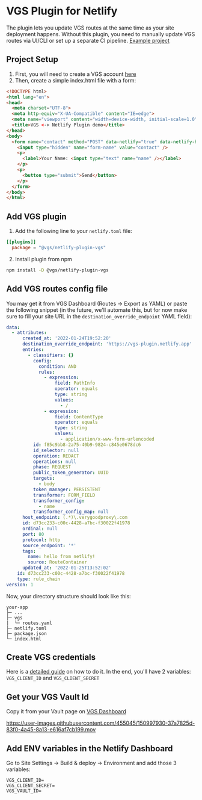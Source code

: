 # VGS Plugin for Netlify
The plugin lets you update VGS routes at the same time as your site deployment happens. Without this plugin, you need to manually update VGS routes via UI/CLI or set up a separate CI pipeline.
[Example project](https://github.com/verygoodsecurity/netlify-plugin-example)

## Project Setup

1. First, you will need to create a VGS account [here](https://dashboard.verygoodsecurity.com)
2. Then, create a simple index.html file with a form:
```html
<!DOCTYPE html>
<html lang="en">
<head>
  <meta charset="UTF-8">
  <meta http-equiv="X-UA-Compatible" content="IE=edge">
  <meta name="viewport" content="width=device-width, initial-scale=1.0">
  <title>VGS <-> Netlify Plugin demo</title>
</head>
<body>
  <form name="contact" method="POST" data-netlify="true" data-netlify-honeypot="bot-field">
    <input type="hidden" name="form-name" value="contact" />
    <p>
      <label>Your Name: <input type="text" name="name" /></label>   
    </p>
    <p>
      <button type="submit">Send</button>
    </p>
  </form>
</body>
</html>
```

## Add VGS plugin

1. Add the following line to your `netlify.toml` file:

```toml
[[plugins]]
  package = "@vgs/netlify-plugin-vgs"
```

2. Install plugin from npm
```bash
npm install -D @vgs/netlify-plugin-vgs
```

## Add VGS routes config file

You may get it from VGS Dashboard (Routes -> Export as YAML) or paste the following snippet (in the future, we'll automate this, but for now make sure to fill your site URL in the `destination_override_endpoint` YAML field):

```yaml
data:
  - attributes:
      created_at: '2022-01-24T19:52:20'
      destination_override_endpoint: 'https://vgs-plugin.netlify.app'
      entries:
        - classifiers: {}
          config:
            condition: AND
            rules:
              - expression:
                  field: PathInfo
                  operator: equals
                  type: string
                  values:
                    - /
              - expression:
                  field: ContentType
                  operator: equals
                  type: string
                  values:
                    - application/x-www-form-urlencoded
          id: f85c9bb8-2a75-40b9-9824-c845e0678dc6
          id_selector: null
          operation: REDACT
          operations: null
          phase: REQUEST
          public_token_generator: UUID
          targets:
            - body
          token_manager: PERSISTENT
          transformer: FORM_FIELD
          transformer_config:
            - name
          transformer_config_map: null
      host_endpoint: (.*)\.verygoodproxy\.com
      id: d73cc233-c00c-4428-a7bc-f30022f41978
      ordinal: null
      port: 80
      protocol: http
      source_endpoint: '*'
      tags:
        name: hello from netlify!
        source: RouteContainer
      updated_at: '2022-01-25T13:52:02'
    id: d73cc233-c00c-4428-a7bc-f30022f41978
    type: rule_chain
version: 1
```

Now, your directory structure should look like this:
```
your-app
├─ ...
├─ vgs
|  └─ routes.yaml
├─ netlify.toml
├─ package.json
└─ index.html
```

## Create VGS credentials

Here is a [detailed guide](https://www.verygoodsecurity.com/docs/vgs-cli/service-account) on how to do it. In the end, you'll have 2 variables: `VGS_CLIENT_ID` and `VGS_CLIENT_SECRET`

## Get your VGS Vault Id
Copy it from your Vault page on [VGS Dashboard](https://dashboard.verygoodsecurity.com)


https://user-images.githubusercontent.com/455045/150997930-37a7825d-83f0-4a45-8a13-e616af7cb199.mov


## Add ENV variables in the Netlify Dashboard

Go to Site Settings -> Build & deploy -> Environment and add those 3 variables:
```
VGS_CLIENT_ID=
VGS_CLIENT_SECRET=
VGS_VAULT_ID=
```
